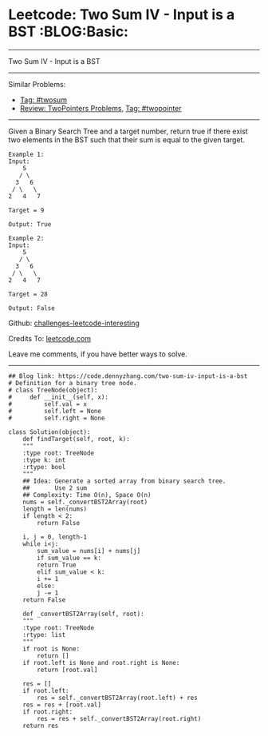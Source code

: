 
# Leetcode: Two Sum IV - Input is a BST     :BLOG:Basic:

---

Two Sum IV - Input is a BST  

---

Similar Problems:  

-   [Tag: #twosum](https://code.dennyzhang.com/tag/twosum)
-   [Review: TwoPointers Problems](https://code.dennyzhang.com/review-twopointer), [Tag: #twopointer](https://code.dennyzhang.com/tag/twopointer)

---

Given a Binary Search Tree and a target number, return true if there exist two elements in the BST such that their sum is equal to the given target.  

    Example 1:
    Input: 
        5
       / \
      3   6
     / \   \
    2   4   7
    
    Target = 9
    
    Output: True

    Example 2:
    Input: 
        5
       / \
      3   6
     / \   \
    2   4   7
    
    Target = 28
    
    Output: False

Github: [challenges-leetcode-interesting](https://github.com/DennyZhang/challenges-leetcode-interesting/tree/master/problems/two-sum-iv-input-is-a-bst)  

Credits To: [leetcode.com](https://leetcode.com/problems/two-sum-iv-input-is-a-bst/description/)  

Leave me comments, if you have better ways to solve.  

---

    ## Blog link: https://code.dennyzhang.com/two-sum-iv-input-is-a-bst
    # Definition for a binary tree node.
    # class TreeNode(object):
    #     def __init__(self, x):
    #         self.val = x
    #         self.left = None
    #         self.right = None
    
    class Solution(object):
        def findTarget(self, root, k):
    	"""
    	:type root: TreeNode
    	:type k: int
    	:rtype: bool
    	"""
    	## Idea: Generate a sorted array from binary search tree.
    	##       Use 2 sum
    	## Complexity: Time O(n), Space O(n)
    	nums = self._convertBST2Array(root)
    	length = len(nums)
    	if length < 2:
    	    return False
    
    	i, j = 0, length-1
    	while i<j:
    	    sum_value = nums[i] + nums[j]
    	    if sum_value == k:
    		return True
    	    elif sum_value < k:
    		i += 1
    	    else:
    		j -= 1
    	return False
    
        def _convertBST2Array(self, root):
    	"""
    	:type root: TreeNode
    	:rtype: list
    	"""
    	if root is None:
    	    return []
    	if root.left is None and root.right is None:
    	    return [root.val]
    
    	res = []
    	if root.left:
    	    res = self._convertBST2Array(root.left) + res
    	res = res + [root.val]
    	if root.right:
    	    res = res + self._convertBST2Array(root.right)
    	return res

